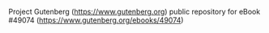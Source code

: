 Project Gutenberg (https://www.gutenberg.org) public repository for eBook #49074 (https://www.gutenberg.org/ebooks/49074)
